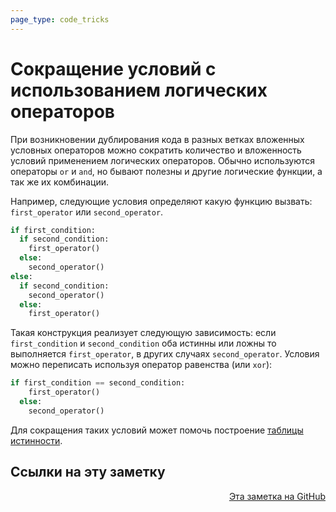 ```yaml
---
page_type: code_tricks
---
```


# Сокращение условий с использованием логических операторов

При возникновении дублирования кода в разных ветках вложенных условных операторов можно сократить количество и вложенность условий применением логических операторов. Обычно используются операторы `or` и `and`, но бывают полезны и другие логические функции, а так же их комбинации.

Например, следующие условия определяют какую функцию вызвать: `first_operator` или `second_operator`.

```python
if first_condition: 
  if second_condition: 
    first_operator()
  else: 
    second_operator()
else: 
  if second_condition: 
    second_operator()
  else: 
    first_operator()
```

Такая конструкция реализует следующую зависимость: если `first_condition` и  `second_condition` оба истинны или ложны то выполняется `first_operator`, в других случаях `second_operator`. Условия можно переписать используя оператор равенства (или `xor`):

```python
if first_condition == second_condition: 
    first_operator()
  else: 
    second_operator()
```

Для сокращения таких условий может помочь построение [таблицы истинности](20221124151116.md).



## Ссылки на эту заметку




<p v-pre style="text-align: right">
  <a href="https://github.com/Kverde/algorithms/blob/main/source/20221124150001.md">
  Эта заметка на GitHub
  </a>
</p>
